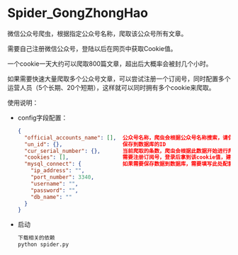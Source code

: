 # Spider_GongZhongHao
微信公众号爬虫，根据指定公众号名称，爬取该公众号所有文章。

需要自己注册微信公众号，登陆以后在网页中获取Cookie值。

一个cookie一天大约可以爬取800篇文章，超出后大概率会被封几个小时。

如果需要快速大量爬取多个公众号文章，可以尝试注册一个订阅号，同时配置多个运营人员（5个长期、20个短期），这样就可以同时拥有多个cookie来爬取。



使用说明：

- config字段配置：

  ```json
  {
    "official_accounts_name": [],  公众号名称，爬虫会根据公众号名称搜索，请保证精确，支持
    "un_id": {},                   保存到数据库的ID
    "cur_serial_number": {},       当前爬取的条数，爬虫会根据此数据开始进行爬取，中途会持续更新该字段
    "cookies": [],                 需要注册订阅号，登录后拿到该cookie值，建议存储多个
    "mysql_connect": {             如果需要保存数据到数据库，需要填写此处配置
      "ip_address": "",
      "port_number": 3340,
      "username": "",
      "password": "",
      "db_name": ""
    }
  }
  ```

- 启动

  ```python
  下载相关的依赖
  python spider.py
  ```

  

